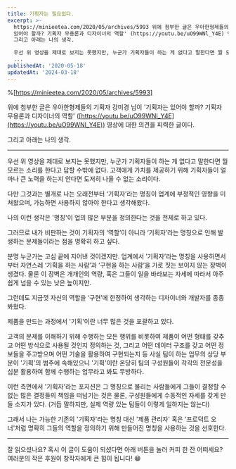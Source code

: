 ```yaml
---
title: 기획자는 필요없다.
excerpt: >-
  https://minieetea.com/2020/05/archives/5993 위에 첨부한 글은 우아한형제들의 기획자 강미경 님이 '기획자는
  있어야 할까? 기획자 무용론과 디자이너의 역할' (https://youtu.be/uO99WNl_Y4E) 영상에 대한 의견을 피력한 글이다.
  그리고 아래는 나의 생각.

  우선 위 영상을 제대로 보지는 못했지만, 누군가 기획자들이 하는 게 없다고 말한다면 뭘 모르는 소리를 한다고 답할 수밖에 없다. 고객에게
  ...
publishedAt: '2020-05-18'
updatedAt: '2024-03-18'
---
```


%[https://minieetea.com/2020/05/archives/5993]

위에 첨부한 글은 우아한형제들의 기획자 강미경 님이 '기획자는 있어야 할까? 기획자 무용론과 디자이너의 역할' ([https://youtu.be/uO99WNl_Y4E](https://youtu.be/uO99WNl_Y4E)) 영상에 대한 의견을 피력한 글이다.

그리고 아래는 나의 생각.

-----

우선 위 영상을 제대로 보지는 못했지만, 누군가 기획자들이 하는 게 없다고 말한다면 뭘 모르는 소리를 한다고 답할 수밖에 없다. 고객에게 가치를 제공하기 위해 기획자들이 얼마나 큰 노력을 하는지 안다면 도저히 나올 수 없는 소리이다.

다만 그것과는 별개로 나는 오래전부터 ‘기획자’라는 명칭이 업계에 부정적인 영향을 미쳐왔으며, 가능하면 사용하지 않아야 한다고 생각해왔다.

나의 이런 생각은 '명칭'이 업의 많은 부분을 정의한다는 것을 전제로 하고 있다.

그러므로 내가 비판하는 것이 기획자의 ‘역할’이 아니라 ‘기획자’라는 명칭으로 인해 발생하는 문제들이라는 점을 명확히 하고 싶다.

분명 누군가는 고심 끝에 지어낸 것이겠지만. 업계에서 ’기획자’라는 명칭을 사용하면서부터 자연스레 ‘기획을 하는 사람’과 ‘구현을 하는 사람’을 가로 짓는 보이지 않는 장벽이 생겼다. 물론 이 장벽은 개개인의 역량, 혹은 그들이 일을 바라보는 자세에 따라서 아주 쉽게 넘을 수 있는 낮은 높이지만.

그런데도 지금껏 자신의 역할을 ‘구현’에 한정하여 생각하는 디자이너와 개발자를 종종 봐왔다.

제품을 만드는 과정에서 '기획'이란 너무 많은 것을 포괄하고 있다.

고객의 문제를 이해하기 위해 수행하는 모든 행위를 비롯하여 제품이 어떤 형태를 갖추고 어떤 방식으로 사용될 것인지 정의하는 것, 그리고 어떤 데이터 구조를 갖고 어떤 정보들을 주고받으며 어떤 기술을 활용하여 구현되는지 등 사실 팀이 하는 업무의 상당 부분이 '기획'의 범주에 속해있으니 '기획'이란 온당히 팀의 구성원들이 각각의 전문성을 십분 활용하여 함께 수행하는 업무라고 봐도 무방하다.

이런 측면에서 '기획자'라는 포지션은 그 명칭으로 불리는 사람들에게 그들이 결정할 수 없는 많은 결정들의 책임을 떠넘기는 것은 물론, 구성원들에게 수동적인 자세를 갖게 만들 소지가 있다. (거듭 말하지만, 실제 역량 있는 팀들이 이렇게 일하지는 않는다)

그래서 나는 가능한 기존의 '기획자'라는 명칭 대신 '제품 관리자' 혹은 '프로덕트 오너'처럼 명확히 그들의 역할을 정의하기 위해 만들어진 명칭을 사용하는 것을 선호한다.

---

잘 읽으셨나요? 혹시 이 글이 도움이 되셨다면 아래 버튼을 눌러 커피 한 잔 어떠세요?
여러분의 작은 후원이 창작자에게 큰 힘이 됩니다! 😁
